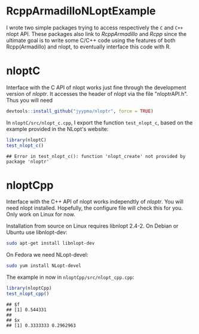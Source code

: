 

# RcppArmadilloNLoptExample

I wrote two simple packages trying to access respectively the `C` and `C++` nlopt API. These packages also link to *RcppArmadillo* and *Rcpp* since the ultimate goal is to write some C/C++ code using the features of both Rcpp(Armadillo) and nlopt, to eventually interface this code with R.

# nloptC

Interface with the C API of nlopt works just fine through the development version of *nloptr*. It accesses the header of nlopt via the file "nloptrAPI.h". Thus you will need


```r
devtools::install_github("jyypma/nloptr", force = TRUE)
```

In `nloptC/src/nlopt_c.cpp`, I export the function  `test_nlopt_c`, based on the example provided in the NLopt's website:


```r
library(nloptC)
test_nlopt_c()
```

```
## Error in test_nlopt_c(): function 'nlopt_create' not provided by package 'nloptr'
```

# nloptCpp

Interface with the C++ API of nlopt works independtly of *nloptr*.  You will need nlopt installed. Hopefully, the configure file will check this for you. Only work on Linux for now.

Installation from source on Linux requires libnlopt 2.4-2. On Debian or Ubuntu use libnlopt-dev:


```bash
sudo apt-get install libnlopt-dev
```

On Fedora we need NLopt-devel:


```bash
sudo yum install NLopt-devel
```

The example in now in `nloptCpp/src/nlopt_cpp.cpp`:


```r
library(nloptCpp)
test_nlopt_cpp()
```

```
## $f
## [1] 0.544331
## 
## $x
## [1] 0.3333333 0.2962963
```

